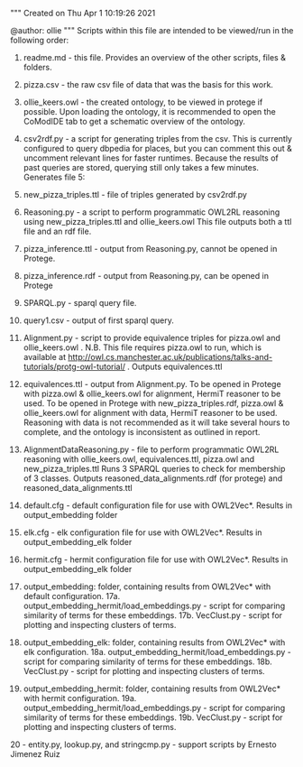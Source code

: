 """
Created on Thu Apr  1 10:19:26 2021

@author: ollie
"""
Scripts within this file are intended to be viewed/run in the following order:

1. readme.md - this file. Provides an overview of the other scripts, files & folders.
2. pizza.csv - the raw csv file of data that was the basis for this work.
3. ollie_keers.owl - the created ontology, to be viewed in protege if possible. 
    Upon loading the ontology, it is recommended to open the CoModIDE tab to get a schematic overview of the ontology.
4. csv2rdf.py - a script for generating triples from the csv. 
    This is currently configured to query dbpedia for places, but you can comment this out & uncomment relevant lines for faster runtimes. 
    Because the results of past queries are stored, querying still only takes a few minutes.
    Generates file 5:
5. new_pizza_triples.ttl - file of triples generated by csv2rdf.py
6. Reasoning.py - a script to perform programmatic OWL2RL reasoning using new_pizza_triples.ttl and ollie_keers.owl
    This file outputs both a ttl file and an rdf file.
7. pizza_inference.ttl - output from Reasoning.py, cannot be opened in Protege.
8. pizza_inference.rdf - output from Reasoning.py, can be opened in Protege
9. SPARQL.py - sparql query file. 
10. query1.csv - output of first sparql query.
11. Alignment.py - script to provide equivalence triples for pizza.owl and ollie_keers.owl .
    N.B. This file requires pizza.owl to run, which is available at http://owl.cs.manchester.ac.uk/publications/talks-and-tutorials/protg-owl-tutorial/ .
    Outputs equivalences.ttl
12. equivalences.ttl - output from Alignment.py. 
    To be opened in Protege with pizza.owl & ollie_keers.owl for alignment, HermiT reasoner to be used.
    To be opened in Protege with new_pizza_triples.rdf, pizza.owl & ollie_keers.owl for alignment with data, HermiT reasoner to be used. 
    Reasoning with data is not recommended as it will take several hours to complete, and the ontology is inconsistent as outlined in report.
13. AlignmentDataReasoning.py - file to perform programmatic OWL2RL reasoning with ollie_keers.owl, equivalences.ttl, pizza.owl and new_pizza_triples.ttl
    Runs 3 SPARQL queries to check for membership of 3 classes.
    Outputs reasoned_data_alignments.rdf (for protege) and reasoned_data_alignments.ttl
14. default.cfg - default configuration file for use with OWL2Vec*. Results in output_embedding folder
15. elk.cfg - elk configuration file for use with OWL2Vec*. Results in output_embedding_elk folder
16. hermit.cfg - hermit configuration file for use with OWL2Vec*. Results in output_embedding_elk folder
17. output_embedding: folder, containing results from OWL2Vec* with default configuration.
    17a. output_embedding_hermit/load_embeddings.py - script for comparing similarity of terms for these embeddings.
    17b. VecClust.py - script for plotting and inspecting clusters of terms.

18. output_embedding_elk: folder, containing results from OWL2Vec* with elk configuration.
    18a. output_embedding_hermit/load_embeddings.py - script for comparing similarity of terms for these embeddings.
    18b. VecClust.py - script for plotting and inspecting clusters of terms.

19. output_embedding_hermit: folder, containing results from OWL2Vec* with hermit configuration. 
    19a. output_embedding_hermit/load_embeddings.py - script for comparing similarity of terms for these embeddings.
    19b. VecClust.py - script for plotting and inspecting clusters of terms.

20 - entity.py, lookup.py, and stringcmp.py - support scripts by Ernesto Jimenez Ruiz

